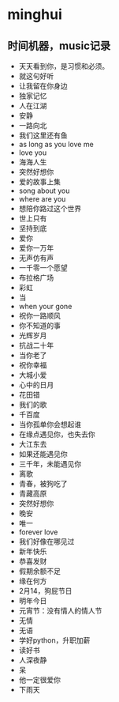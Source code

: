 # minghui
## 时间机器，music记录
 - 天天看到你，是习惯和必须。
 - 就这句好听
 - 让我留在你身边
 - 独家记忆
 - 人在江湖
 - 安静
 - 一路向北
 - 我们这里还有鱼
 - as long as you love me
 - love you
 - 海海人生
 - 突然好想你
 - 爱的故事上集
 - song about you
 - where are you
 - 想陪你路过这个世界
 - 世上只有
 - 坚持到底
 - 爱你
 - 爱你一万年
 - 无声仿有声
 - 一千零一个愿望
 - 布拉格广场
 - 彩虹
 - 当
 - when your gone
 - 祝你一路顺风
 - 你不知道的事
 - 光辉岁月
 - 抗战二十年 
 - 当你老了
 - 祝你幸福
 - 大城小爱
 - 心中的日月
 - 花田错
 - 我们的歌
 - 千百度
 - 当你孤单你会想起谁
 - 在缘点遇见你，也失去你
 - 大江东去
 - 如果还能遇见你
 - 三千年，未能遇见你
 - 离歌
 - 青春，被狗吃了
 - 青藏高原
 - 突然好想你
 - 晚安
 - 唯一
 - forever love
 - 我们好像在哪见过
 - 新年快乐
 - 恭喜发财
 - 假期余额不足
 - 缘在何方
 - 2月14，狗屁节日
 - 明年今日
 - 元宵节：没有情人的情人节
 - 无情
 - 无语
 - 学好python，升职加薪
 - 读好书
 - 人深夜静
 - 呆
 - 他一定很爱你
 - 下雨天
